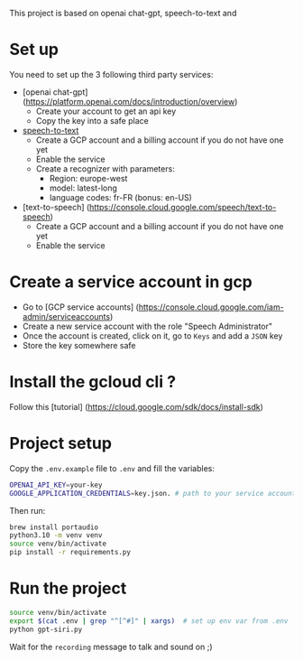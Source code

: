 This project is based on openai chat-gpt, speech-to-text and  

# Set up
You need to set up the 3 following third party services:
- [openai chat-gpt] (https://platform.openai.com/docs/introduction/overview) 
  - Create your account to get an api key
  - Copy the key into a safe place
- [speech-to-text](https://console.cloud.google.com/speech/recognizers) 
  - Create a GCP account and a billing account if you do not have one yet
  - Enable the service
  - Create a recognizer with parameters:
    - Region: europe-west
    - model: latest-long
    - language codes: fr-FR (bonus: en-US)
- [text-to-speech] (https://console.cloud.google.com/speech/text-to-speech)
  - Create a GCP account and a billing account if you do not have one yet
  - Enable the service

# Create a service account in gcp
- Go to [GCP service accounts] (https://console.cloud.google.com/iam-admin/serviceaccounts)
- Create a new service account with the role "Speech Administrator"
- Once the account is created, click on it, go to `Keys` and add a `JSON` key 
- Store the key somewhere safe


# Install the gcloud cli ?
Follow this [tutorial] (https://cloud.google.com/sdk/docs/install-sdk)


# Project setup
Copy the `.env.example` file to `.env` and fill the variables:
```bash
OPENAI_API_KEY=your-key
GOOGLE_APPLICATION_CREDENTIALS=key.json. # path to your service account json key
```

Then run:
```bash
brew install portaudio
python3.10 -m venv venv
source venv/bin/activate
pip install -r requirements.py
```

# Run the project
```bash
source venv/bin/activate
export $(cat .env | grep "^[^#]" | xargs)  # set up env var from .env
python gpt-siri.py
```

Wait for the `recording` message to talk and sound on ;)